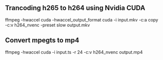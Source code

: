 
## Trancoding h265 to h264 using Nvidia CUDA

ffmpeg -hwaccel cuda -hwaccel_output_format cuda -i input.mkv -c:a copy -c:v h264_nvenc -preset slow output.mkv
## Convert mpegts to mp4

ffmpeg -hwaccel cuda -i input.ts -r 24 -c:v h264_nvenc output.mp4
